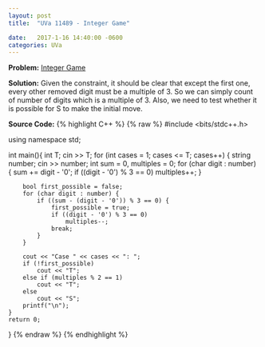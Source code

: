```yaml
---
layout: post
title:  "UVa 11489 - Integer Game"

date:   2017-1-16 14:40:00 -0600
categories: UVa
---
```


**Problem:** [Integer Game]

**Solution:**
Given the constraint, it should be clear that except the first one,
every other removed digit must be a multiple of 3. So we can 
simply count of number of digits which is a multiple of 3. Also,
we need to test whether it is possible for S to make the initial move.

**Source Code:**
{% highlight C++ %}
{% raw %}
#include <bits/stdc++.h>

using namespace std;

int main(){
    int T;
    cin >> T;
    for (int cases = 1; cases <= T; cases++) {
        string number;
        cin >> number;
        int sum = 0, multiples = 0;
        for (char digit : number) {
            sum += digit - '0';
            if ((digit - '0') % 3 == 0)
                multiples++;
        }

        bool first_possible = false;
        for (char digit : number) {
            if ((sum - (digit - '0')) % 3 == 0) {
                first_possible = true;
                if ((digit - '0') % 3 == 0)
                    multiples--;
                break;
            }
        }

        cout << "Case " << cases << ": ";
        if (!first_possible)
            cout << "T";
        else if (multiples % 2 == 1)
            cout << "T";
        else
            cout << "S";
        printf("\n");
    }
    return 0;
}
{% endraw %}
{% endhighlight %}

[Integer Game]:https://uva.onlinejudge.org/index.php?option=com_onlinejudge&Itemid=8&category=24&page=show_problem&problem=2484
